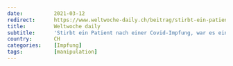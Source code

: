 ```yaml
---
date:          2021-03-12
redirect:      https://www.weltwoche-daily.ch/beitrag/stirbt-ein-patient-nach-einer-covid-impfung-war-es-ein-natuerlicher-tod-bei-corona-toten-differenziert-man-weniger-genau/
title:         Weltwoche daily
subtitle:      'Stirbt ein Patient nach einer Covid-Impfung, war es ein natürlicher Tod. Bei Corona-Toten differenziert man weniger genau. '
country:       CH
categories:    [Impfung]
tags:          [manipulation]
---
```

